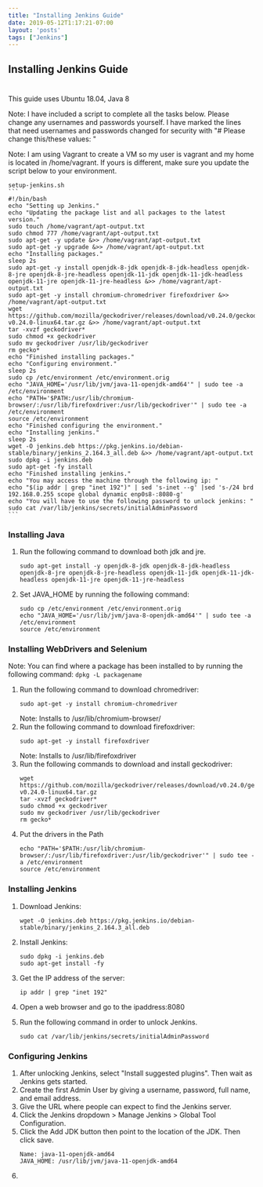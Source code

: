 ```yaml
---
title: "Installing Jenkins Guide"
date: 2019-05-12T1:17:21-07:00
layout: 'posts'
tags: ["Jenkins"]
---
```


## Installing Jenkins Guide
#

This guide uses Ubuntu 18.04, Java 8

Note: I have included a script to complete all the tasks below. Please change any usernames and passwords yourself. I have marked the lines that need usernames and passwords changed for security with "# Please change this/these values: "

Note: I am using Vagrant to create a VM so my user is vagrant and my home is located in /home/vagrant. If yours is different, make sure you update the script below to your environment.

    setup-jenkins.sh
    ```
    #!/bin/bash
    echo "Setting up Jenkins."
    echo "Updating the package list and all packages to the latest version."
    sudo touch /home/vagrant/apt-output.txt
    sudo chmod 777 /home/vagrant/apt-output.txt
    sudo apt-get -y update &>> /home/vagrant/apt-output.txt
    sudo apt-get -y upgrade &>> /home/vagrant/apt-output.txt
    echo "Installing packages."
    sleep 2s
    sudo apt-get -y install openjdk-8-jdk openjdk-8-jdk-headless openjdk-8-jre openjdk-8-jre-headless openjdk-11-jdk openjdk-11-jdk-headless openjdk-11-jre openjdk-11-jre-headless &>> /home/vagrant/apt-output.txt
    sudo apt-get -y install chromium-chromedriver firefoxdriver &>> /home/vagrant/apt-output.txt
    wget https://github.com/mozilla/geckodriver/releases/download/v0.24.0/geckodriver-v0.24.0-linux64.tar.gz &>> /home/vagrant/apt-output.txt
    tar -xvzf geckodriver*
    sudo chmod +x geckodriver
    sudo mv geckodriver /usr/lib/geckodriver
    rm gecko*
    echo "Finished installing packages."
    echo "Configuring environment."
    sleep 2s
    sudo cp /etc/environment /etc/environment.orig
    echo "JAVA_HOME='/usr/lib/jvm/java-11-openjdk-amd64'" | sudo tee -a /etc/environment
    echo "PATH='$PATH:/usr/lib/chromium-browser/:/usr/lib/firefoxdriver:/usr/lib/geckodriver'" | sudo tee -a /etc/environment
    source /etc/environment
    echo "Finished configuring the environment."
    echo "Installing jenkins."
    sleep 2s
    wget -O jenkins.deb https://pkg.jenkins.io/debian-stable/binary/jenkins_2.164.3_all.deb &>> /home/vagrant/apt-output.txt
    sudo dpkg -i jenkins.deb
    sudo apt-get -fy install
    echo "Finished installing jenkins."
    echo "You may access the machine through the following ip: "
    echo "$(ip addr | grep "inet 192")" | sed 's-inet --g' |sed 's-/24 brd 192.168.0.255 scope global dynamic enp0s8-:8080-g'
    echo "You will have to use the following password to unlock jenkins: "
    sudo cat /var/lib/jenkins/secrets/initialAdminPassword
    ```

### Installing Java
1. Run the following command to download both jdk and jre.
    ```
    sudo apt-get install -y openjdk-8-jdk openjdk-8-jdk-headless openjdk-8-jre openjdk-8-jre-headless openjdk-11-jdk openjdk-11-jdk-headless openjdk-11-jre openjdk-11-jre-headless
    ```

2. Set JAVA_HOME by running the following command:
    ```
    sudo cp /etc/environment /etc/environment.orig
    echo "JAVA_HOME='/usr/lib/jvm/java-8-openjdk-amd64'" | sudo tee -a /etc/environment
    source /etc/environment
    ```

### Installing WebDrivers and Selenium
Note: You can find where a package has been installed to by running the following command:
    ```
    dpkg -L packagename
    ```

1. Run the following command to download chromedriver:
    ```
    sudo apt-get -y install chromium-chromedriver
    ```
    Note: Installs to /usr/lib/chromium-browser/
2. Run the following command to download firefoxdriver:
    ```
    sudo apt-get -y install firefoxdriver
    ```
    Note: Installs to /usr/lib/firefoxdriver
3. Run the following commands to download and install geckodriver:
    ```
    wget https://github.com/mozilla/geckodriver/releases/download/v0.24.0/geckodriver-v0.24.0-linux64.tar.gz
    tar -xvzf geckodriver*
    sudo chmod +x geckodriver
    sudo mv geckodriver /usr/lib/geckodriver
    rm gecko*
    ```
4. Put the drivers in the Path
    ```
    echo "PATH='$PATH:/usr/lib/chromium-browser/:/usr/lib/firefoxdriver:/usr/lib/geckodriver'" | sudo tee -a /etc/environment
    source /etc/environment
    ```
    
### Installing Jenkins
1. Download Jenkins:
    ```
    wget -O jenkins.deb https://pkg.jenkins.io/debian-stable/binary/jenkins_2.164.3_all.deb
    ```
2. Install Jenkins:
    ```
    sudo dpkg -i jenkins.deb
    sudo apt-get install -fy
    ```
3. Get the IP address of the server:
    ```
    ip addr | grep "inet 192"
    ```
4. Open a web browser and go to the ipaddress:8080
   
5. Run the following command in order to unlock Jenkins.
    ```
    sudo cat /var/lib/jenkins/secrets/initialAdminPassword
    ```

### Configuring Jenkins
1. After unlocking Jenkins, select "Install suggested plugins". Then wait as Jenkins gets started.
2. Create the first Admin User by giving a username, password, full name, and email address.
3. Give the URL where people can expect to find the Jenkins server.
4. Click the Jenkins dropdown > Manage Jenkins > Global Tool Configuration.
5. Click the Add JDK button then point to the location of the JDK. Then click save.
    ```
    Name: java-11-openjdk-amd64
    JAVA_HOME: /usr/lib/jvm/java-11-openjdk-amd64
    ```
6. 